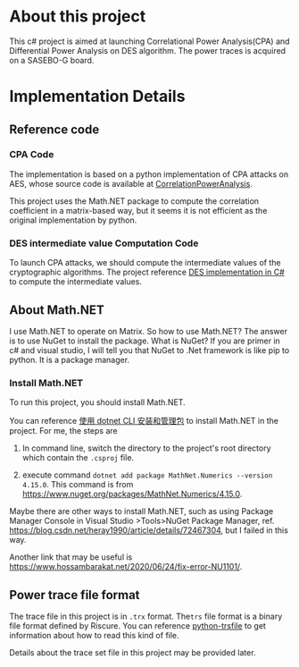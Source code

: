 # About this project
This c# project is aimed at launching  Correlational Power Analysis(CPA) and Differential Power Analysis on DES algorithm. 
The power traces is acquired on a SASEBO-G board.

# Implementation Details
## Reference code
### CPA Code
The implementation is based on a python implementation of CPA attacks on AES,  whose source code is available at [CorrelationPowerAnalysis](https://github.com/laiqinghui/CorrelationPowerAnalysis).

This project uses the Math.NET package to compute the correlation coefficient in a matrix-based way, but it seems it is not efficient as the original implementation by python. 
### DES intermediate value Computation Code
To launch CPA attacks, we should compute the intermediate values of the cryptographic algorithms. The project reference [DES implementation in C# ](https://github.com/killerart/DES) to compute the intermediate values.
## About Math.NET
I use Math.NET to operate on Matrix. So how to use Math.NET? The answer is to use NuGet to install the package. 
What is NuGet? If you are primer in c# and visual studio, I will tell you that NuGet to .Net framework is like pip to python. It is a package manager. 
### Install Math.NET
To run this project, you should install Math.NET.

You can reference [使用 dotnet CLI 安装和管理包](https://docs.microsoft.com/zh-cn/nuget/consume-packages/install-use-packages-dotnet-cli) to install Math.NET in the project.
For me, the steps are

1. In command line, switch the directory to the project's root directory which contain the `.csproj` file.

2. execute command `dotnet add package MathNet.Numerics --version 4.15.0`. This command is from https://www.nuget.org/packages/MathNet.Numerics/4.15.0. 

Maybe there are other ways to install Math.NET, such as using Package Manager Console in Visual Studio >Tools>NuGet Package Manager, ref. https://blog.csdn.net/heray1990/article/details/72467304, but I failed in this way.

Another link that may be useful is https://www.hossambarakat.net/2020/06/24/fix-error-NU1101/.
## Power trace file format
The trace file in this project is in `.trx` format. The`trs` file format is a binary file format defined by Riscure. You can reference [python-trsfile](https://github.com/Riscure/python-trsfile) to get information about how to read this kind of file.

Details about the trace set file in this project may be provided later.

